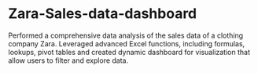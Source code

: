 # Zara-Sales-data-dashboard
Performed a comprehensive data analysis of the sales data of a clothing company Zara. Leveraged advanced Excel functions, including formulas, lookups, pivot tables and created dynamic dashboard for visualization that allow users to filter and explore data.

